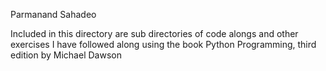 Parmanand Sahadeo

Included in this directory are sub directories of code alongs and other exercises I have followed along using the book Python Programming, third edition by Michael Dawson